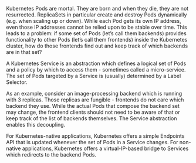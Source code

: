 Kubernetes Pods are mortal. They are born and when they die, they are not resurrected. ReplicaSets in particular create and destroy Pods dynamically (e.g. when scaling up or down). While each Pod gets its own IP address, even those IP addresses cannot be relied upon to be stable over time. This leads to a problem: if some set of Pods (let’s call them backends) provides functionality to other Pods (let’s call them frontends) inside the Kubernetes cluster, how do those frontends find out and keep track of which backends are in that set?

A Kubernetes Service is an abstraction which defines a logical set of Pods and a policy by which to access them - sometimes called a micro-service. The set of Pods targeted by a Service is (usually) determined by a Label Selector.

As an example, consider an image-processing backend which is running with 3 replicas. Those replicas are fungible - frontends do not care which backend they use. While the actual Pods that compose the backend set may change, the frontend clients should not need to be aware of that or keep track of the list of backends themselves. The Service abstraction enables this decoupling.

For Kubernetes-native applications, Kubernetes offers a simple Endpoints API that is updated whenever the set of Pods in a Service changes. For non-native applications, Kubernetes offers a virtual-IP-based bridge to Services which redirects to the backend Pods.
